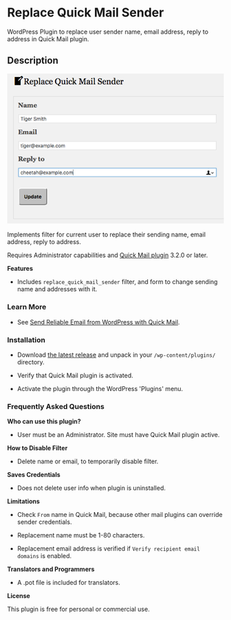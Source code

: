 Replace Quick Mail Sender
====================

WordPress Plugin to replace user sender name, email address, reply to address in Quick Mail plugin.

Description
-----------

![screenshot](screenshot.png)

Implements filter for current user to replace their sending name, email address, reply to address.

Requires Administrator capabilities and [Quick Mail plugin](https://github.com/mitchelldmiller/quick-mail-wp-plugin) 3.2.0 or later.

__Features__

* Includes `replace_quick_mail_sender` filter, and form to change sending name and addresses with it. 

### Learn More

* See [Send Reliable Email from WordPress with Quick Mail](https://wheredidmybraingo.com/send-reliable-email-wordpress-quick-mail/).

### Installation ###

* Download [the latest release](https://github.com/mitchelldmiller/replace-quick-mail-sender/releases/latest) and unpack in your `/wp-content/plugins/` directory.

* Verify that Quick Mail plugin is activated.

* Activate the plugin through the WordPress 'Plugins' menu.

### Frequently Asked Questions ###

__Who can use this plugin?__

* User must be an Administrator. Site must have Quick Mail plugin active.

__How to Disable Filter__

* Delete name or email, to temporarily disable filter.

__Saves Credentials__

* Does not delete user info when plugin is uninstalled.

__Limitations__

* Check `From` name in Quick Mail, because other mail plugins can override sender credentials.

* Replacement name must be 1-80 characters.

* Replacement email address is verified if `Verify recipient email domains` is enabled.

__Translators and Programmers__

* A .pot file is included for translators.

__License__

This plugin is free for personal or commercial use. 
